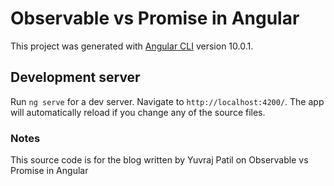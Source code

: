 # Observable vs Promise in Angular

This project was generated with [Angular CLI](https://github.com/angular/angular-cli) version 10.0.1.

## Development server

Run `ng serve` for a dev server. Navigate to `http://localhost:4200/`. The app will automatically reload if you change any of the source files.

### Notes

This source code is for the blog written by Yuvraj Patil on Observable vs Promise in Angular
